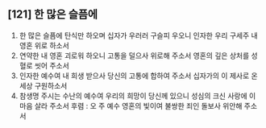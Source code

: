 ## [121] 한 많은 슬픔에

1) 한 많은 슬픔에 탄식만 하오며 십자가 우러러 구슬피 우오니 인자한 우리 구세주 내 영혼 위로 하소서
2) 연약한 내 영혼 괴로워 하오니 고통을 덜으사 위로해 주소서 영혼의 깊은 상처를 성혈로 씻어 주소서 
3) 인자한 예수여 내 희생 받으사 당신의 고통에 합하여 주소서 십자가의 이 제사로 온 세상 구원하소서
4) 참생명 주시는 수난의 예수여 우리의 희망이 당신께 있으니 성심의 크신 사랑에 이 마음 살라 주소서
후렴 : 오 주 예수 영혼의 빛이여 불쌍한 죄인 돌보사 위안해 주소서
